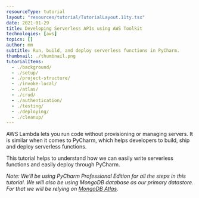 ```yaml
---
resourceType: tutorial
layout: "resources/tutorial/TutorialLayout.11ty.tsx"
date: 2021-01-29
title: Developing Serverless APIs using AWS Toolkit
technologies: [aws]
topics: []
author: mm
subtitle: Run, build, and deploy serverless functions in PyCharm.
thumbnail: ./thumbnail.png
tutorialItems:
  - ./background/
  - ./setup/
  - ./project-structure/
  - ./invoke-local/
  - ./atlas/
  - ./crud/
  - ./authentication/
  - ./testing/
  - ./deploying/
  - ./cleanup/
---
```


AWS Lambda lets you run code without provisioning or managing servers.
 It is similar when it comes to PyCharm, which helps developers to build, ship and deploy serverless functions.

This tutorial helps to understand how we can easily write serverless functions and easily deploy through PyCharm.

*Note: We'll be using PyCharm Professional Edition for all the steps in this tutorial. 
We will also be using MongoDB database as our primary datastore. For that we will be
relying on [MongoDB Atlas](https://www.mongodb.com/cloud/atlas).*

